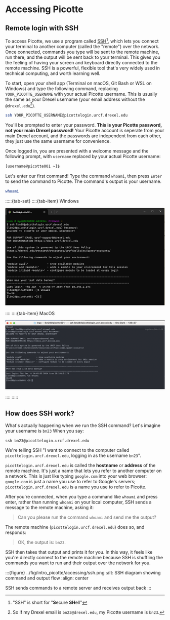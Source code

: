 # Accessing Picotte

## Remote login with SSH

To access Picotte, we use a program called
[SSH](https://en.wikipedia.org/wiki/Secure_Shell)[^ssh], which lets you connect
your terminal to another computer (called the "remote") over the network. Once
connected, commands you type will be sent to the remote machine, run there, and
the output will be sent back to your terminal. This gives you the feeling of
having your screen and keyboard directly connected to the remote machine. SSH is
a powerful, flexible tool that's very widely used in technical computing, and
worth learning well.

To start, open your shell app (Terminal on macOS, Git Bash or WSL on Windows)
and type the following command, replacing `YOUR_PICOTTE_USERNAME` with your
actual Picotte username. This is usually the same as your Drexel
username (your email address without the `@drexel.edu`[^username]).

~~~bash
ssh YOUR_PICOTTE_USERNAME@picottelogin.urcf.drexel.edu
~~~

You'll be prompted to enter your password. **This is your Picotte password, not
your main Drexel password!** Your Picotte account is seperate from your main
Drexel account, and the passwords are independent from each other, they just use
the same username for convenience.

Once logged in, you are presented with a welcome message and the following prompt,
with `username` replaced by your actual Picotte username:

~~~bash
[username@picotte001 ~]$
~~~

Let's enter our first command! Type the command `whoami`, then press `Enter` to
send the command to Picotte. The command's output is your username.

~~~bash
whoami
~~~

:::::{tab-set}
::::{tab-item} Windows

![Windows Terminal](../fig/intro_picotte/accessing/windows_login.png)

::::
::::{tab-item} MacOS

![Mac Terminal](../fig/intro_picotte/accessing/mac_login.png)

::::
:::::

## How does SSH work?

What's actually happening when we run the SSH command? Let's imagine your username is `bn23` When you say:

```
ssh bn23@picottelogin.urcf.drexel.edu
```

We're telling SSH "I want to connect to the computer called
`picottelogin.urcf.drexel.edu`, logging in as the username `bn23`".

`picottelogin.urcf.drexel.edu` is called the **hostname** or **address** of the
remote machine. It's just a name that lets you refer to another computer on a
network. This is just like typing `google.com` into your web browser:
`google.com` is just a name you use to refer to Google's servers;
`picottelogin.urcf.drexel.edu` is a name you use to refer to Picotte.

After you're connected, when you type a command like `whoami` and press enter,
rather than running `whoami` on your local computer, SSH sends a message to the
remote machine, asking it:

> Can you please run the command `whoami` and send me the output?

The remote machine (`picottelogin.urcf.drexel.edu`) does so, and responds:

> OK, the output is: `bn23`.

SSH then takes that output and prints it for you. In this way, it feels like
you're directly connect to the remote machine because SSH is shuffling the
commands you want to run and their output over the network for you.

:::{figure} ../fig/intro_picotte/accessing/ssh.png
:alt: SSH diagram showing command and output flow
:align: center

SSH sends commands to a remote server and receives output back
:::


[^ssh]: "SSH" is short for "**S**ecure **SH**ell"
[^username]: So if my Drexel email is `bn23@drexel.edu`, my Picotte username is `bn23`.